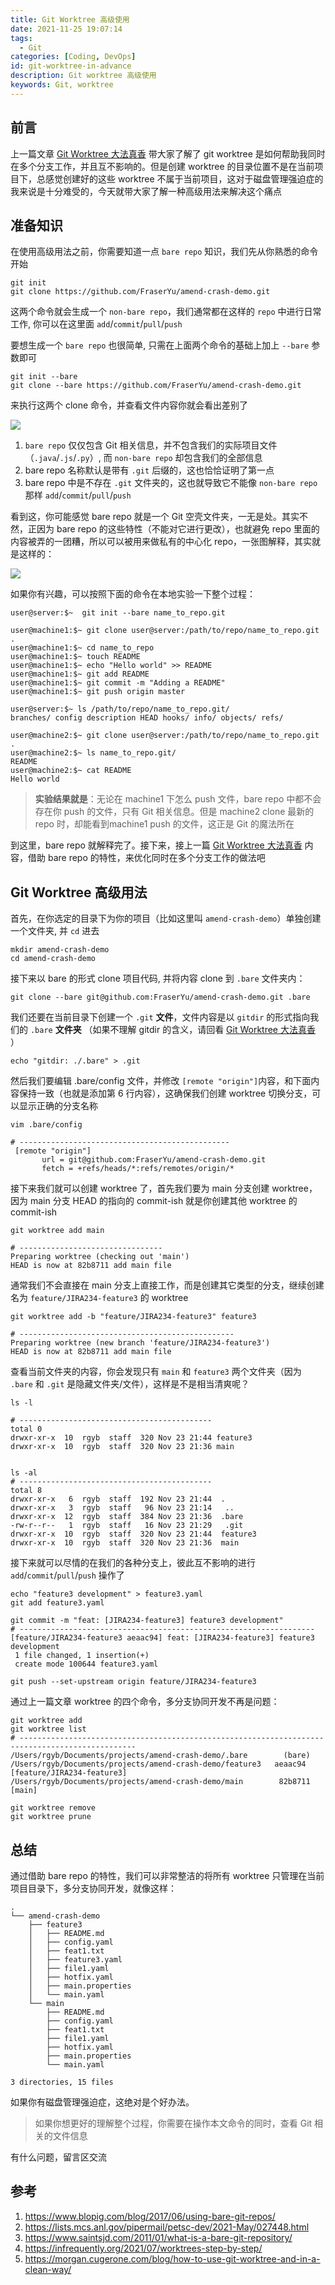 ```yaml
---
title: Git Worktree 高级使用
date: 2021-11-25 19:07:14
tags:
  - Git
categories: [Coding, DevOps]
id: git-worktree-in-advance
description: Git worktree 高级使用
keywords: Git, worktree
---
```


## 前言

上一篇文章 [Git Worktree 大法真香](https://dayarch.top/p/git-worktree-in-practice.html) 带大家了解了 git worktree 是如何帮助我同时在多个分支工作，并且互不影响的。但是创建 worktree 的目录位置不是在当前项目下，总感觉创建好的这些 worktree 不属于当前项目，这对于磁盘管理强迫症的我来说是十分难受的，今天就带大家了解一种高级用法来解决这个痛点

## 准备知识

在使用高级用法之前，你需要知道一点 `bare repo` 知识，我们先从你熟悉的命令开始

```shell
git init
git clone https://github.com/FraserYu/amend-crash-demo.git
```

这两个命令就会生成一个 `non-bare repo`，我们通常都在这样的 `repo` 中进行日常工作, 你可以在这里面 `add`/`commit`/`pull`/`push`

要想生成一个 `bare repo` 也很简单, 只需在上面两个命令的基础上加上 `--bare` 参数即可

```shell
git init --bare
git clone --bare https://github.com/FraserYu/amend-crash-demo.git
```

来执行这两个 clone 命令，并查看文件内容你就会看出差别了

![](https://cdn.jsdelivr.net/gh/FraserYu/img-host@master/blog-img20211123203649.png)

1. `bare repo` 仅仅包含 Git 相关信息，并不包含我们的实际项目文件（`.java`/`.js`/`.py`）,  而 `non-bare repo` 却包含我们的全部信息
2. bare repo 名称默认是带有 `.git` 后缀的，这也恰恰证明了第一点
3. bare repo 中是不存在 `.git` 文件夹的，这也就导致它不能像 `non-bare repo` 那样 `add`/`commit`/`pull`/`push`

看到这，你可能感觉 bare repo 就是一个 Git 空壳文件夹，一无是处。其实不然，正因为 bare repo 的这些特性（不能对它进行更改），也就避免 repo 里面的内容被弄的一团糟，所以可以被用来做私有的中心化 repo，一张图解释，其实就是这样的：

![](https://cdn.jsdelivr.net/gh/FraserYu/img-host@master/blog-img20211122210132.png)

如果你有兴趣，可以按照下面的命令在本地实验一下整个过程：

```shell
user@server:$~  git init --bare name_to_repo.git

user@machine1:$~ git clone user@server:/path/to/repo/name_to_repo.git .
user@machine1:$~ cd name_to_repo
user@machine1:$~ touch README
user@machine1:$~ echo "Hello world" >> README
user@machine1:$~ git add README
user@machine1:$~ git commit -m "Adding a README"
user@machine1:$~ git push origin master

user@server:$~ ls /path/to/repo/name_to_repo.git/
branches/ config description HEAD hooks/ info/ objects/ refs/

user@machine2:$~ git clone user@server:/path/to/repo/name_to_repo.git .
user@machine2:$~ ls name_to_repo.git/
README
user@machine2:$~ cat README
Hello world
```

> **实验结果就是**：无论在 machine1 下怎么 push 文件，bare repo 中都不会存在你 push 的文件，只有 Git 相关信息。但是 machine2 clone 最新的 repo 时，却能看到machine1 push 的文件，这正是 Git 的魔法所在

到这里，bare repo 就解释完了。接下来，接上一篇  [Git Worktree 大法真香](https://dayarch.top/p/git-worktree-in-practice.html) 内容，借助 bare repo 的特性，来优化同时在多个分支工作的做法吧



## Git Worktree 高级用法

首先，在你选定的目录下为你的项目（比如这里叫 `amend-crash-demo`）单独创建一个文件夹, 并 `cd` 进去

```shell
mkdir amend-crash-demo
cd amend-crash-demo
```

接下来以 bare 的形式 clone 项目代码, 并将内容 clone 到 `.bare` 文件夹内：

```shell
git clone --bare git@github.com:FraserYu/amend-crash-demo.git .bare
```

我们还要在当前目录下创建一个 `.git` **文件**，文件内容是以 `gitdir` 的形式指向我们的 `.bare` **文件夹** （如果不理解 gitdir 的含义，请回看  [Git Worktree 大法真香](https://dayarch.top/p/git-worktree-in-practice.html) ）

```shell
echo "gitdir: ./.bare" > .git
```

然后我们要编辑 .bare/config 文件，并修改 `[remote "origin"]`内容，和下面内容保持一致（也就是添加第 6 行内容），这确保我们创建 worktree 切换分支，可以显示正确的分支名称

```shell
vim .bare/config

# -----------------------------------------------
 [remote "origin"]
       url = git@github.com:FraserYu/amend-crash-demo.git
       fetch = +refs/heads/*:refs/remotes/origin/*
```

接下来我们就可以创建 worktree 了，首先我们要为 main 分支创建 worktree，因为 main 分支 HEAD 的指向的 commit-ish 就是你创建其他 worktree 的 commit-ish

```shell
git worktree add main

# --------------------------------
Preparing worktree (checking out 'main')
HEAD is now at 82b8711 add main file
```

通常我们不会直接在 main 分支上直接工作，而是创建其它类型的分支，继续创建名为 `feature/JIRA234-feature3` 的 worktree

```shell
git worktree add -b "feature/JIRA234-feature3" feature3

# ------------------------------------------------
Preparing worktree (new branch 'feature/JIRA234-feature3')
HEAD is now at 82b8711 add main file
```

查看当前文件夹的内容，你会发现只有 `main` 和 `feature3` 两个文件夹（因为 `.bare` 和 `.git` 是隐藏文件夹/文件），这样是不是相当清爽呢？

```shell
ls -l

# -------------------------------------------
total 0
drwxr-xr-x  10  rgyb  staff  320 Nov 23 21:44 feature3
drwxr-xr-x  10  rgyb  staff  320 Nov 23 21:36 main


ls -al
# -------------------------------------------
total 8
drwxr-xr-x   6  rgyb  staff  192 Nov 23 21:44  .
drwxr-xr-x   3  rgyb  staff   96 Nov 23 21:14   ..
drwxr-xr-x  12  rgyb  staff  384 Nov 23 21:36  .bare
-rw-r--r--   1  rgyb  staff   16 Nov 23 21:29   .git
drwxr-xr-x  10  rgyb  staff  320 Nov 23 21:44  feature3
drwxr-xr-x  10  rgyb  staff  320 Nov 23 21:36  main
```

接下来就可以尽情的在我们的各种分支上，彼此互不影响的进行  `add`/`commit`/`pull`/`push` 操作了

```shell
echo "feature3 development" > feature3.yaml
git add feature3.yaml

git commit -m "feat: [JIRA234-feature3] feature3 development"
# ------------------------------------------------------------------
[feature/JIRA234-feature3 aeaac94] feat: [JIRA234-feature3] feature3 development
 1 file changed, 1 insertion(+)
 create mode 100644 feature3.yaml

git push --set-upstream origin feature/JIRA234-feature3
```

通过上一篇文章 worktree 的四个命令，多分支协同开发不再是问题：

```shell
git worktree add
git worktree list
# ------------------------------------------------------------------------------------------------
/Users/rgyb/Documents/projects/amend-crash-demo/.bare        (bare)
/Users/rgyb/Documents/projects/amend-crash-demo/feature3   aeaac94 [feature/JIRA234-feature3]
/Users/rgyb/Documents/projects/amend-crash-demo/main        82b8711 [main]

git worktree remove
git worktree prune
```

## 总结

通过借助 bare repo 的特性，我们可以非常整洁的将所有 worktree 只管理在当前项目目录下，多分支协同开发，就像这样：

```shell
.
└── amend-crash-demo
    ├── feature3
    │   ├── README.md
    │   ├── config.yaml
    │   ├── feat1.txt
    │   ├── feature3.yaml
    │   ├── file1.yaml
    │   ├── hotfix.yaml
    │   ├── main.properties
    │   └── main.yaml
    └── main
        ├── README.md
        ├── config.yaml
        ├── feat1.txt
        ├── file1.yaml
        ├── hotfix.yaml
        ├── main.properties
        └── main.yaml

3 directories, 15 files
```

如果你有磁盘管理强迫症，这绝对是个好办法。

> 如果你想更好的理解整个过程，你需要在操作本文命令的同时，查看 Git 相关的文件信息

有什么问题，留言区交流



## 参考

1. https://www.blopig.com/blog/2017/06/using-bare-git-repos/
2. https://lists.mcs.anl.gov/pipermail/petsc-dev/2021-May/027448.html
3. https://www.saintsjd.com/2011/01/what-is-a-bare-git-repository/
4. https://infrequently.org/2021/07/worktrees-step-by-step/
5. https://morgan.cugerone.com/blog/how-to-use-git-worktree-and-in-a-clean-way/